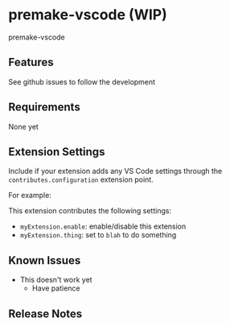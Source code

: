 # premake-vscode (WIP)

premake-vscode

## Features

See github issues to follow the development

## Requirements

None yet

## Extension Settings

Include if your extension adds any VS Code settings through the `contributes.configuration` extension point.

For example:

This extension contributes the following settings:

* `myExtension.enable`: enable/disable this extension
* `myExtension.thing`: set to `blah` to do something

## Known Issues

- This doesn't work yet
  - Have patience

## Release Notes
